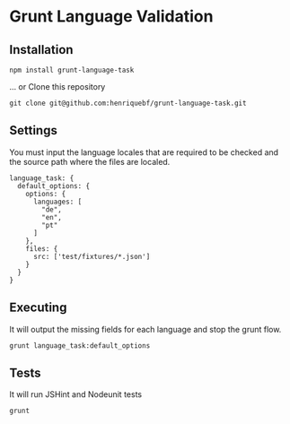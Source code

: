 # Grunt Language Validation

## Installation

    npm install grunt-language-task
    
... or Clone this repository

    git clone git@github.com:henriquebf/grunt-language-task.git
    
## Settings

You must input the language locales that are required to be checked and the source path where the files are localed.

    language_task: {
      default_options: {
        options: {
          languages: [
            "de",
            "en",
            "pt"
          ]
        },
        files: {
          src: ['test/fixtures/*.json']
        }
      }
    }
    
## Executing

It will output the missing fields for each language and stop the grunt flow.

    grunt language_task:default_options
    
## Tests

It will run JSHint and Nodeunit tests

    grunt